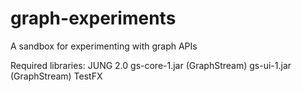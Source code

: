 graph-experiments
=================

A sandbox for experimenting with graph APIs

Required libraries:
JUNG 2.0
gs-core-1.jar (GraphStream)
gs-ui-1.jar (GraphStream)
TestFX
